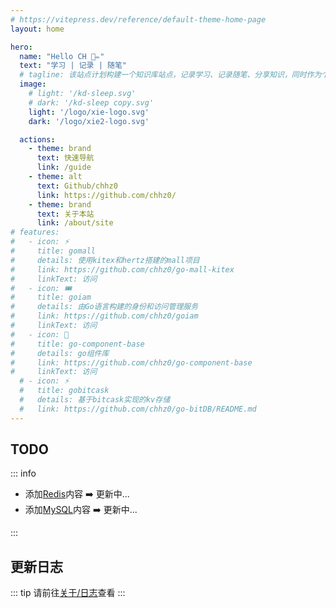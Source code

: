 ```yaml
---
# https://vitepress.dev/reference/default-theme-home-page
layout: home

hero:
  name: "Hello CH 📖✏️"
  text: "学习 | 记录 | 随笔"
  # tagline: 该站点计划构建一个知识库站点，记录学习、记录随笔、分享知识，同时作为个人博客的归档站点...
  image:
    # light: '/kd-sleep.svg'
    # dark: '/kd-sleep copy.svg'
    light: '/logo/xie-logo.svg'
    dark: '/logo/xie2-logo.svg'

  actions:
    - theme: brand
      text: 快速导航
      link: /guide
    - theme: alt
      text: Github/chhz0
      link: https://github.com/chhz0/
    - theme: brand
      text: 关于本站
      link: /about/site
# features:
#   - icon: ⚡️
#     title: gomall
#     details: 使用kitex和hertz搭建的mall项目
#     link: https://github.com/chhz0/go-mall-kitex
#     linkText: 访问
#   - icon: 🎟️
#     title: goiam
#     details: 由Go语言构建的身份和访问管理服务
#     link: https://github.com/chhz0/goiam
#     linkText: 访问
#   - icon: 🍬
#     title: go-component-base
#     details: go组件库
#     link: https://github.com/chhz0/go-component-base
#     linkText: 访问
  # - icon: ⚡️
  #   title: gobitcask
  #   details: 基于bitcask实现的kv存储
  #   link: https://github.com/chhz0/go-bitDB/README.md
---
```


## TODO <Badge type="tip" text="TODO List" />

::: info
- 添加[Redis](./redis/index)内容 ➡️ 更新中...
- 添加[MySQL](./mysql/index)内容 ➡️ 更新中...
<!-- - 添加Linux内容 [待定]
- 添加Docker内容 [待定]
- 添加Golang内容 [待定]
- 添加Network内容 [待定]
- 添加Algo内容 [待定]
- 添加Git内容 [待定]
- 添加Java内容 [待定]
- 添加Rust内容 [待定]
- 添加Vue内容 [待定]
- 添加React内容 [待定] -->
:::

## 更新日志 <Badge type="tip" text="Log" />

::: tip
请前往[关于/日志](/about/changelog)查看
:::